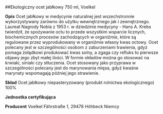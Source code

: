 ##Ekologiczny ocet jabłkowy 750 ml, Voelkel

**Opis** Ocet jabłkowy w medycynie naturalnej jest wszechstronnie wykorzystywany zarówno do użytku wewnętrznego jak i zewnętrznego. Laureat Nagrody Nobla z 1953 r. w dziedzinie medycyny - Hans A. Krebs twierdził, że spożywanie octu to przede wszystkim wsparcie licznych, biochemicznych procesów zachodzących w organiźmie, które są regulowane przez wyprodukowany w organiźmie własny kwas octowy. 
Ocet polecany jest w szczególności osobom z zaburzeniami trawienia, gdyż pomaga żołądkowi produkować kwas solny, a zgaga czy refluks to pierwsze objawy jego zbyt małej ilości. W formie okładów można go stosować na krwiaki, siniaki czy stłuczenia. 
Ocet stosowany jako przyprawa w szczególności polecany jest do marynowania mięsa, gdyż kwaśne marynaty wspomagają później jego strawienie. 

**Skład** Ocet jabłkowy niepasteryzowany (produkt rolnictwa ekologicznego) 100%

**Jednostka certyfikująca**

**Producent** Voelkel
Fährstraße 1, 29478 Höhbeck Niemcy